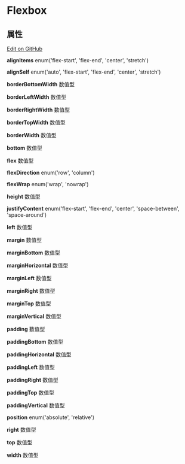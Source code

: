 # Flexbox 

## 属性 

[Edit on GitHub](https://github.com/facebook/react-native/blob/master/Libraries/StyleSheet/LayoutPropTypes.js) 

**alignItems** enum('flex-start', 'flex-end', 'center', 'stretch') 

**alignSelf** enum('auto', 'flex-start', 'flex-end', 'center', 'stretch') 

**borderBottomWidth** 数值型

**borderLeftWidth** 数值型

**borderRightWidth** 数值型

**borderTopWidth** 数值型

**borderWidth** 数值型

**bottom** 数值型

**flex** 数值型 

**flexDirection** enum('row', 'column') 

**flexWrap** enum('wrap', 'nowrap') 

**height** 数值型 

**justifyContent** enum('flex-start', 'flex-end', 'center', 'space-between', 'space-around') 

**left** 数值型 

**margin** 数值型

**marginBottom** 数值型 

**marginHorizontal** 数值型

**marginLeft** 数值型

**marginRight** 数值型 

**marginTop** 数值型

**marginVertical** 数值型 

**padding** 数值型

**paddingBottom** 数值型 

**paddingHorizontal** 数值型

**paddingLeft** 数值型 

**paddingRight** 数值型

**paddingTop** 数值型 

**paddingVertical** 数值型

**position** enum('absolute', 'relative') 

**right** 数值型 

**top** 数值型 

**width** 数值型
